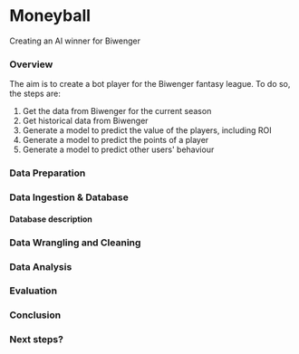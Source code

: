 # Moneyball
Creating an AI winner for Biwenger

### Overview
The aim is to create a bot player for the Biwenger fantasy league. To do so, the steps are:
1. Get the data from Biwenger for the current season
2. Get historical data from Biwenger
3. Generate a model to predict the value of the players, including ROI
4. Generate a model to predict the points of a player
5. Generate a model to predict other users' behaviour

### Data Preparation


### Data Ingestion & Database


#### Database description


### Data Wrangling and Cleaning


### Data Analysis


### Evaluation

### Conclusion

### Next steps?
